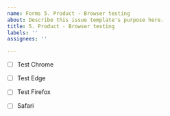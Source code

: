 ```yaml
---
name: Forms 5. Product - Browser testing
about: Describe this issue template's purpose here.
title: 5. Product - Browser testing
labels: ''
assignees: ''

---
```


- [ ] Test Chrome

- [ ] Test Edge

- [ ] Test Firefox

- [ ] Safari

